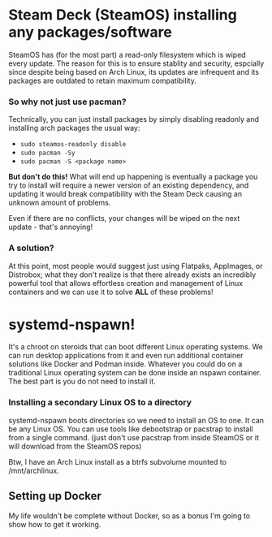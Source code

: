 # Steam Deck (SteamOS) installing any packages/software
SteamOS has (for the most part) a read-only filesystem which is wiped every update. The reason for this is to ensure stablity and security, espcially since despite being based on Arch Linux, its updates are infrequent and its packages are outdated to retain maximum compatibility.

### So why not just use pacman?

Technically, you can just install packages by simply disabling readonly and installing arch packages the usual way:
* `sudo steamos-readonly disable`
* `sudo pacman -Sy`
* `sudo pacman -S <package name>`

**But don't do this!** What will end up happening is eventually a package you try to install will require a newer version of an existing dependency, and updating it would break compatibility with the Steam Deck causing an unknown amount of problems.

Even if there are no conflicts, your changes will be wiped on the next update - that's annoying!

### A solution?

At this point, most people would suggest just using Flatpaks, AppImages, or Distrobox; what they don't realize is that there already exists an incredibly powerful tool that allows effortless creation and management of Linux containers and we can use it to solve **ALL** of these problems!

# systemd-nspawn!

It's a chroot on steroids that can boot different Linux operating systems. We can run desktop applications from it and even run additional container solutions like Docker and Podman inside. Whatever you could do on a traditional Linux operating system can be done inside an nspawn container. The best part is you do not need to install it.

### Installing a secondary Linux OS to a directory
systemd-nspawn boots directories so we need to install an OS to one. It can be any Linux OS. You can use tools like debootstrap or pacstrap to install from a single command. (just don't use pacstrap from inside SteamOS or it will download from the SteamOS repos)

Btw, I have an Arch Linux install as a btrfs subvolume mounted to /mnt/archlinux.

## Setting up Docker

My life wouldn't be complete without Docker, so as a bonus I'm going to show how to get it working.
